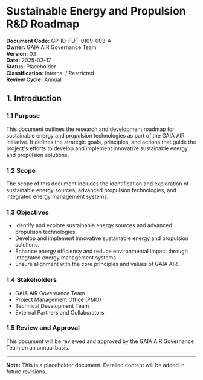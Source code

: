 # Sustainable Energy and Propulsion R&D Roadmap

**Document Code:** GP-ID-FUT-0109-003-A  
**Owner:** GAIA AIR Governance Team  
**Version:** 0.1  
**Date:** 2025-02-17  
**Status:** Placeholder  
**Classification:** Internal / Restricted  
**Review Cycle:** Annual  

## 1. Introduction

### 1.1 Purpose
This document outlines the research and development roadmap for sustainable energy and propulsion technologies as part of the GAIA AIR initiative. It defines the strategic goals, principles, and actions that guide the project's efforts to develop and implement innovative sustainable energy and propulsion solutions.

### 1.2 Scope
The scope of this document includes the identification and exploration of sustainable energy sources, advanced propulsion technologies, and integrated energy management systems.

### 1.3 Objectives
- Identify and explore sustainable energy sources and advanced propulsion technologies.
- Develop and implement innovative sustainable energy and propulsion solutions.
- Enhance energy efficiency and reduce environmental impact through integrated energy management systems.
- Ensure alignment with the core principles and values of GAIA AIR.

### 1.4 Stakeholders
- GAIA AIR Governance Team
- Project Management Office (PMO)
- Technical Development Team
- External Partners and Collaborators

### 1.5 Review and Approval
This document will be reviewed and approved by the GAIA AIR Governance Team on an annual basis.

---

**Note:** This is a placeholder document. Detailed content will be added in future revisions.

